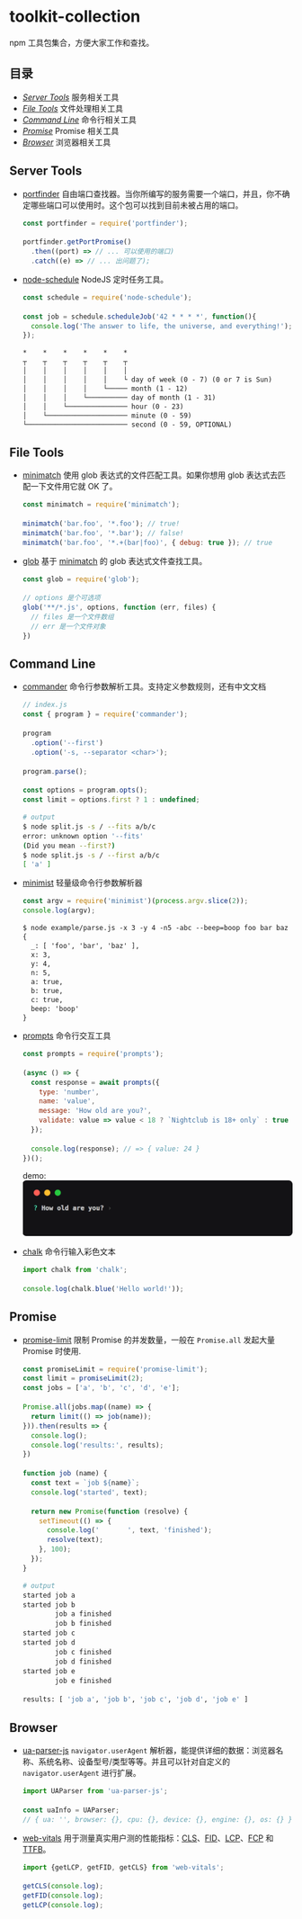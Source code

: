 # toolkit-collection
npm 工具包集合，方便大家工作和查找。

## 目录
- [*Server Tools*](#server-tools) 服务相关工具
- [*File Tools*](#file-tools) 文件处理相关工具
- [*Command Line*](#command-line) 命令行相关工具
- [*Promise*](#promise) Promise 相关工具
- [*Browser*](#browser) 浏览器相关工具

## Server Tools
- [portfinder](https://www.npmjs.com/package/portfinder) 自由端口查找器。当你所编写的服务需要一个端口，并且，你不确定哪些端口可以使用时。这个包可以找到目前未被占用的端口。

  ```js
  const portfinder = require('portfinder');
 
  portfinder.getPortPromise()
    .then((port) => // ... 可以使用的端口)
    .catch((e) => // ... 出问题了);
  ```
 
- [node-schedule](https://www.npmjs.com/package/node-schedule) NodeJS 定时任务工具。
  ```js
  const schedule = require('node-schedule');

  const job = schedule.scheduleJob('42 * * * *', function(){
    console.log('The answer to life, the universe, and everything!');
  });
  ```
  ```
  *    *    *    *    *    *
  ┬    ┬    ┬    ┬    ┬    ┬
  │    │    │    │    │    │
  │    │    │    │    │    └ day of week (0 - 7) (0 or 7 is Sun)
  │    │    │    │    └───── month (1 - 12)
  │    │    │    └────────── day of month (1 - 31)
  │    │    └─────────────── hour (0 - 23)
  │    └──────────────────── minute (0 - 59)
  └───────────────────────── second (0 - 59, OPTIONAL)
  ```

## File Tools
- [minimatch](https://www.npmjs.com/package/minimatch) 使用 glob 表达式的文件匹配工具。如果你想用 glob 表达式去匹配一下文件用它就 OK 了。

  ```js
  const minimatch = require('minimatch');

  minimatch('bar.foo', '*.foo'); // true!
  minimatch('bar.foo', '*.bar'); // false!
  minimatch('bar.foo', '*.+(bar|foo)', { debug: true }); // true
  ```
  
- [glob](https://www.npmjs.com/package/glob) 基于 [minimatch](https://www.npmjs.com/package/minimatch) 的 glob 表达式文件查找工具。

  ```js
  const glob = require('glob');

  // options 是个可选项
  glob('**/*.js', options, function (err, files) {
    // files 是一个文件数组
    // err 是一个文件对象
  })
  ```

## Command Line
- [commander](https://www.npmjs.com/package/commander) 命令行参数解析工具。支持定义参数规则，还有中文文档

  ```js
  // index.js
  const { program } = require('commander');

  program
    .option('--first')
    .option('-s, --separator <char>');

  program.parse();

  const options = program.opts();
  const limit = options.first ? 1 : undefined;
  ```
  ```bash
  # output
  $ node split.js -s / --fits a/b/c
  error: unknown option '--fits'
  (Did you mean --first?)
  $ node split.js -s / --first a/b/c
  [ 'a' ]
  ```

- [minimist](https://www.npmjs.com/package/minimist) 轻量级命令行参数解析器

  ```js
  const argv = require('minimist')(process.argv.slice(2));
  console.log(argv);
  ```

  ```base
  $ node example/parse.js -x 3 -y 4 -n5 -abc --beep=boop foo bar baz
  {
    _: [ 'foo', 'bar', 'baz' ],
    x: 3,
    y: 4,
    n: 5,
    a: true,
    b: true,
    c: true,
    beep: 'boop'
  }
  ```
  
- [prompts](https://www.npmjs.com/package/prompts) 命令行交互工具
  ```js
  const prompts = require('prompts');

  (async () => {
    const response = await prompts({
      type: 'number',
      name: 'value',
      message: 'How old are you?',
      validate: value => value < 18 ? `Nightclub is 18+ only` : true
    });

    console.log(response); // => { value: 24 }
  })();
  ```
  demo:
  ![prompts demo](https://github.com/terkelg/prompts/raw/master/media/example.gif)
  
- [chalk](https://www.npmjs.com/package/chalk) 命令行输入彩色文本
  ```js
  import chalk from 'chalk';

  console.log(chalk.blue('Hello world!'));
  ```
  
## Promise
- [promise-limit](https://www.npmjs.com/package/promise-limit) 限制 Promise 的并发数量，一般在 `Promise.all` 发起大量 Promise 时使用.

  ```js
  const promiseLimit = require('promise-limit');
  const limit = promiseLimit(2);
  const jobs = ['a', 'b', 'c', 'd', 'e'];

  Promise.all(jobs.map((name) => {
    return limit(() => job(name));
  })).then(results => {
    console.log();
    console.log('results:', results);
  })

  function job (name) {
    const text = `job ${name}`;
    console.log('started', text);

    return new Promise(function (resolve) {
      setTimeout(() => {
        console.log('       ', text, 'finished');
        resolve(text);
      }, 100);
    });
  }
  ```

  ```bash
  # output
  started job a
  started job b
          job a finished
          job b finished
  started job c
  started job d
          job c finished
          job d finished
  started job e
          job e finished

  results: [ 'job a', 'job b', 'job c', 'job d', 'job e' ]
  ```

## Browser
- [ua-parser-js](https://www.npmjs.com/package/ua-parser-js) `navigator.userAgent` 解析器，能提供详细的数据：浏览器名称、系统名称、设备型号/类型等等。并且可以针对自定义的 `navigator.userAgent` 进行扩展。

  ```js
  import UAParser from 'ua-parser-js';
  
  const uaInfo = UAParser;
  // { ua: '', browser: {}, cpu: {}, device: {}, engine: {}, os: {} }
  ```
- [web-vitals](https://www.npmjs.com/package/web-vitals) 用于测量真实用户测的性能指标：[CLS](https://web.dev/cls/)、[FID](https://web.dev/fid/)、[LCP](https://web.dev/lcp/)、[FCP](https://web.dev/fcp/) 和 [TTFB](https://web.dev/ttfb/)。
  ```js
  import {getLCP, getFID, getCLS} from 'web-vitals';

  getCLS(console.log);
  getFID(console.log);
  getLCP(console.log);
  ```
